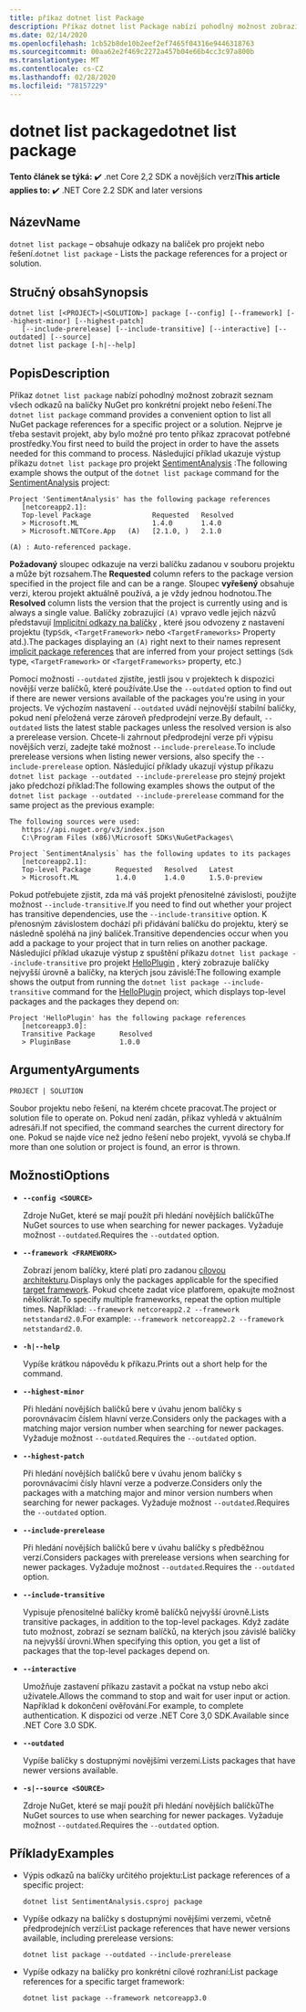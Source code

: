 ```yaml
---
title: příkaz dotnet list Package
description: Příkaz dotnet list Package nabízí pohodlný možnost zobrazit seznam odkazů na balíčky pro projekt nebo řešení.
ms.date: 02/14/2020
ms.openlocfilehash: 1cb52b8de10b2eef2ef7465f04316e9446318763
ms.sourcegitcommit: 00aa62e2f469c2272a457b04e66b4cc3c97a800b
ms.translationtype: MT
ms.contentlocale: cs-CZ
ms.lasthandoff: 02/28/2020
ms.locfileid: "78157229"
---
```

# <a name="dotnet-list-package"></a><span data-ttu-id="0f51f-103">dotnet list package</span><span class="sxs-lookup"><span data-stu-id="0f51f-103">dotnet list package</span></span>

<span data-ttu-id="0f51f-104">**Tento článek se týká:** ✔️ .net Core 2,2 SDK a novějších verzí</span><span class="sxs-lookup"><span data-stu-id="0f51f-104">**This article applies to:** ✔️ .NET Core 2.2 SDK and later versions</span></span>

## <a name="name"></a><span data-ttu-id="0f51f-105">Název</span><span class="sxs-lookup"><span data-stu-id="0f51f-105">Name</span></span>

<span data-ttu-id="0f51f-106">`dotnet list package` – obsahuje odkazy na balíček pro projekt nebo řešení.</span><span class="sxs-lookup"><span data-stu-id="0f51f-106">`dotnet list package` - Lists the package references for a project or solution.</span></span>

## <a name="synopsis"></a><span data-ttu-id="0f51f-107">Stručný obsah</span><span class="sxs-lookup"><span data-stu-id="0f51f-107">Synopsis</span></span>

```dotnetcli
dotnet list [<PROJECT>|<SOLUTION>] package [--config] [--framework] [--highest-minor] [--highest-patch]
   [--include-prerelease] [--include-transitive] [--interactive] [--outdated] [--source]
dotnet list package [-h|--help]
```

## <a name="description"></a><span data-ttu-id="0f51f-108">Popis</span><span class="sxs-lookup"><span data-stu-id="0f51f-108">Description</span></span>

<span data-ttu-id="0f51f-109">Příkaz `dotnet list package` nabízí pohodlný možnost zobrazit seznam všech odkazů na balíčky NuGet pro konkrétní projekt nebo řešení.</span><span class="sxs-lookup"><span data-stu-id="0f51f-109">The `dotnet list package` command provides a convenient option to list all NuGet package references for a specific project or a solution.</span></span> <span data-ttu-id="0f51f-110">Nejprve je třeba sestavit projekt, aby bylo možné pro tento příkaz zpracovat potřebné prostředky.</span><span class="sxs-lookup"><span data-stu-id="0f51f-110">You first need to build the project in order to have the assets needed for this command to process.</span></span> <span data-ttu-id="0f51f-111">Následující příklad ukazuje výstup příkazu `dotnet list package` pro projekt [SentimentAnalysis](https://github.com/dotnet/samples/tree/master/machine-learning/tutorials/SentimentAnalysis) :</span><span class="sxs-lookup"><span data-stu-id="0f51f-111">The following example shows the output of the `dotnet list package` command for the [SentimentAnalysis](https://github.com/dotnet/samples/tree/master/machine-learning/tutorials/SentimentAnalysis) project:</span></span>

```output
Project 'SentimentAnalysis' has the following package references
   [netcoreapp2.1]:
   Top-level Package               Requested   Resolved
   > Microsoft.ML                  1.4.0       1.4.0
   > Microsoft.NETCore.App   (A)   [2.1.0, )   2.1.0

(A) : Auto-referenced package.
```

<span data-ttu-id="0f51f-112">**Požadovaný** sloupec odkazuje na verzi balíčku zadanou v souboru projektu a může být rozsahem.</span><span class="sxs-lookup"><span data-stu-id="0f51f-112">The **Requested** column refers to the package version specified in the project file and can be a range.</span></span> <span data-ttu-id="0f51f-113">Sloupec **vyřešený** obsahuje verzi, kterou projekt aktuálně používá, a je vždy jednou hodnotou.</span><span class="sxs-lookup"><span data-stu-id="0f51f-113">The **Resolved** column lists the version that the project is currently using and is always a single value.</span></span> <span data-ttu-id="0f51f-114">Balíčky zobrazující `(A)` vpravo vedle jejich názvů představují [Implicitní odkazy na balíčky](csproj.md#implicit-package-references) , které jsou odvozeny z nastavení projektu (typ`Sdk`, `<TargetFramework>` nebo `<TargetFrameworks>` Property atd.).</span><span class="sxs-lookup"><span data-stu-id="0f51f-114">The packages displaying an `(A)` right next to their names represent [implicit package references](csproj.md#implicit-package-references) that are inferred from your project settings (`Sdk` type, `<TargetFramework>` or `<TargetFrameworks>` property, etc.)</span></span>

<span data-ttu-id="0f51f-115">Pomocí možnosti `--outdated` zjistíte, jestli jsou v projektech k dispozici novější verze balíčků, které používáte.</span><span class="sxs-lookup"><span data-stu-id="0f51f-115">Use the `--outdated` option to find out if there are newer versions available of the packages you're using in your projects.</span></span> <span data-ttu-id="0f51f-116">Ve výchozím nastavení `--outdated` uvádí nejnovější stabilní balíčky, pokud není přeložená verze zároveň předprodejní verze.</span><span class="sxs-lookup"><span data-stu-id="0f51f-116">By default, `--outdated` lists the latest stable packages unless the resolved version is also a prerelease version.</span></span> <span data-ttu-id="0f51f-117">Chcete-li zahrnout předprodejní verze při výpisu novějších verzí, zadejte také možnost `--include-prerelease`.</span><span class="sxs-lookup"><span data-stu-id="0f51f-117">To include prerelease versions when listing newer versions, also specify the `--include-prerelease` option.</span></span> <span data-ttu-id="0f51f-118">Následující příklady ukazují výstup příkazu `dotnet list package --outdated --include-prerelease` pro stejný projekt jako předchozí příklad:</span><span class="sxs-lookup"><span data-stu-id="0f51f-118">The following examples shows the output of the `dotnet list package --outdated --include-prerelease` command for the same project as the previous example:</span></span>

```output
The following sources were used:
   https://api.nuget.org/v3/index.json
   C:\Program Files (x86)\Microsoft SDKs\NuGetPackages\

Project `SentimentAnalysis` has the following updates to its packages
   [netcoreapp2.1]:
   Top-level Package      Requested   Resolved   Latest
   > Microsoft.ML         1.4.0       1.4.0      1.5.0-preview
```

<span data-ttu-id="0f51f-119">Pokud potřebujete zjistit, zda má váš projekt přenositelné závislosti, použijte možnost `--include-transitive`.</span><span class="sxs-lookup"><span data-stu-id="0f51f-119">If you need to find out whether your project has transitive dependencies, use the `--include-transitive` option.</span></span> <span data-ttu-id="0f51f-120">K přenosným závislostem dochází při přidávání balíčku do projektu, který se následně spoléhá na jiný balíček.</span><span class="sxs-lookup"><span data-stu-id="0f51f-120">Transitive dependencies occur when you add a package to your project that in turn relies on another package.</span></span> <span data-ttu-id="0f51f-121">Následující příklad ukazuje výstup z spuštění příkazu `dotnet list package --include-transitive` pro projekt [HelloPlugin](https://github.com/dotnet/samples/tree/master/core/extensions/AppWithPlugin/HelloPlugin) , který zobrazuje balíčky nejvyšší úrovně a balíčky, na kterých jsou závislé:</span><span class="sxs-lookup"><span data-stu-id="0f51f-121">The following example shows the output from running the `dotnet list package --include-transitive` command for the [HelloPlugin](https://github.com/dotnet/samples/tree/master/core/extensions/AppWithPlugin/HelloPlugin) project, which displays top-level packages and the packages they depend on:</span></span>

```output
Project 'HelloPlugin' has the following package references
   [netcoreapp3.0]:
   Transitive Package      Resolved
   > PluginBase            1.0.0
```

## <a name="arguments"></a><span data-ttu-id="0f51f-122">Argumenty</span><span class="sxs-lookup"><span data-stu-id="0f51f-122">Arguments</span></span>

`PROJECT | SOLUTION`

<span data-ttu-id="0f51f-123">Soubor projektu nebo řešení, na kterém chcete pracovat.</span><span class="sxs-lookup"><span data-stu-id="0f51f-123">The project or solution file to operate on.</span></span> <span data-ttu-id="0f51f-124">Pokud není zadán, příkaz vyhledá v aktuálním adresáři.</span><span class="sxs-lookup"><span data-stu-id="0f51f-124">If not specified, the command searches the current directory for one.</span></span> <span data-ttu-id="0f51f-125">Pokud se najde více než jedno řešení nebo projekt, vyvolá se chyba.</span><span class="sxs-lookup"><span data-stu-id="0f51f-125">If more than one solution or project is found, an error is thrown.</span></span>

## <a name="options"></a><span data-ttu-id="0f51f-126">Možnosti</span><span class="sxs-lookup"><span data-stu-id="0f51f-126">Options</span></span>

- **`--config <SOURCE>`**

  <span data-ttu-id="0f51f-127">Zdroje NuGet, které se mají použít při hledání novějších balíčků</span><span class="sxs-lookup"><span data-stu-id="0f51f-127">The NuGet sources to use when searching for newer packages.</span></span> <span data-ttu-id="0f51f-128">Vyžaduje možnost `--outdated`.</span><span class="sxs-lookup"><span data-stu-id="0f51f-128">Requires the `--outdated` option.</span></span>

- **`--framework <FRAMEWORK>`**

  <span data-ttu-id="0f51f-129">Zobrazí jenom balíčky, které platí pro zadanou [cílovou architekturu](../../standard/frameworks.md).</span><span class="sxs-lookup"><span data-stu-id="0f51f-129">Displays only the packages applicable for the specified [target framework](../../standard/frameworks.md).</span></span> <span data-ttu-id="0f51f-130">Pokud chcete zadat více platforem, opakujte možnost několikrát.</span><span class="sxs-lookup"><span data-stu-id="0f51f-130">To specify multiple frameworks, repeat the option multiple times.</span></span> <span data-ttu-id="0f51f-131">Například: `--framework netcoreapp2.2 --framework netstandard2.0`.</span><span class="sxs-lookup"><span data-stu-id="0f51f-131">For example: `--framework netcoreapp2.2 --framework netstandard2.0`.</span></span>

- **`-h|--help`**

  <span data-ttu-id="0f51f-132">Vypíše krátkou nápovědu k příkazu.</span><span class="sxs-lookup"><span data-stu-id="0f51f-132">Prints out a short help for the command.</span></span>

- **`--highest-minor`**

  <span data-ttu-id="0f51f-133">Při hledání novějších balíčků bere v úvahu jenom balíčky s porovnávacím číslem hlavní verze.</span><span class="sxs-lookup"><span data-stu-id="0f51f-133">Considers only the packages with a matching major version number when searching for newer packages.</span></span> <span data-ttu-id="0f51f-134">Vyžaduje možnost `--outdated`.</span><span class="sxs-lookup"><span data-stu-id="0f51f-134">Requires the `--outdated` option.</span></span>

- **`--highest-patch`**

  <span data-ttu-id="0f51f-135">Při hledání novějších balíčků bere v úvahu jenom balíčky s porovnávacími čísly hlavní verze a podverze.</span><span class="sxs-lookup"><span data-stu-id="0f51f-135">Considers only the packages with a matching major and minor version numbers when searching for newer packages.</span></span> <span data-ttu-id="0f51f-136">Vyžaduje možnost `--outdated`.</span><span class="sxs-lookup"><span data-stu-id="0f51f-136">Requires the `--outdated` option.</span></span>

- **`--include-prerelease`**

  <span data-ttu-id="0f51f-137">Při hledání novějších balíčků bere v úvahu balíčky s předběžnou verzí.</span><span class="sxs-lookup"><span data-stu-id="0f51f-137">Considers packages with prerelease versions when searching for newer packages.</span></span> <span data-ttu-id="0f51f-138">Vyžaduje možnost `--outdated`.</span><span class="sxs-lookup"><span data-stu-id="0f51f-138">Requires the `--outdated` option.</span></span>

- **`--include-transitive`**

  <span data-ttu-id="0f51f-139">Vypisuje přenositelné balíčky kromě balíčků nejvyšší úrovně.</span><span class="sxs-lookup"><span data-stu-id="0f51f-139">Lists transitive packages, in addition to the top-level packages.</span></span> <span data-ttu-id="0f51f-140">Když zadáte tuto možnost, zobrazí se seznam balíčků, na kterých jsou závislé balíčky na nejvyšší úrovni.</span><span class="sxs-lookup"><span data-stu-id="0f51f-140">When specifying this option, you get a list of packages that the top-level packages depend on.</span></span>

- **`--interactive`**

  <span data-ttu-id="0f51f-141">Umožňuje zastavení příkazu zastavit a počkat na vstup nebo akci uživatele.</span><span class="sxs-lookup"><span data-stu-id="0f51f-141">Allows the command to stop and wait for user input or action.</span></span> <span data-ttu-id="0f51f-142">Například k dokončení ověřování.</span><span class="sxs-lookup"><span data-stu-id="0f51f-142">For example, to complete authentication.</span></span> <span data-ttu-id="0f51f-143">K dispozici od verze .NET Core 3,0 SDK.</span><span class="sxs-lookup"><span data-stu-id="0f51f-143">Available since .NET Core 3.0 SDK.</span></span>

- **`--outdated`**

  <span data-ttu-id="0f51f-144">Vypíše balíčky s dostupnými novějšími verzemi.</span><span class="sxs-lookup"><span data-stu-id="0f51f-144">Lists packages that have newer versions available.</span></span>

- **`-s|--source <SOURCE>`**

  <span data-ttu-id="0f51f-145">Zdroje NuGet, které se mají použít při hledání novějších balíčků</span><span class="sxs-lookup"><span data-stu-id="0f51f-145">The NuGet sources to use when searching for newer packages.</span></span> <span data-ttu-id="0f51f-146">Vyžaduje možnost `--outdated`.</span><span class="sxs-lookup"><span data-stu-id="0f51f-146">Requires the `--outdated` option.</span></span>

## <a name="examples"></a><span data-ttu-id="0f51f-147">Příklady</span><span class="sxs-lookup"><span data-stu-id="0f51f-147">Examples</span></span>

- <span data-ttu-id="0f51f-148">Výpis odkazů na balíčky určitého projektu:</span><span class="sxs-lookup"><span data-stu-id="0f51f-148">List package references of a specific project:</span></span>

  ```dotnetcli
  dotnet list SentimentAnalysis.csproj package
  ```

- <span data-ttu-id="0f51f-149">Vypíše odkazy na balíčky s dostupnými novějšími verzemi, včetně předprodejních verzí:</span><span class="sxs-lookup"><span data-stu-id="0f51f-149">List package references that have newer versions available, including prerelease versions:</span></span>

  ```dotnetcli
  dotnet list package --outdated --include-prerelease
  ```

- <span data-ttu-id="0f51f-150">Vypíše odkazy na balíčky pro konkrétní cílové rozhraní:</span><span class="sxs-lookup"><span data-stu-id="0f51f-150">List package references for a specific target framework:</span></span>

  ```dotnetcli
  dotnet list package --framework netcoreapp3.0
  ```
